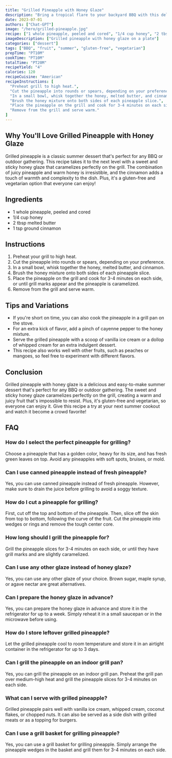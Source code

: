 ```yaml
---
title: "Grilled Pineapple with Honey Glaze"
description: "Bring a tropical flare to your backyard BBQ with this delicious and easy-to-make grilled pineapple recipe. Sweetened with honey and caramelized on the grill, this juicy fruit makes for the perfect dessert or side dish."
date: 2023-07-01
authors: ["Chat-GPT"]
image: "/hero/grilled-pineapple.jpg"
recipe: ["1 whole pineapple, peeled and cored", "1/4 cup honey", "2 tbsp melted butter", "1 tsp ground cinnamon"]
imageDescription: ["Grilled pineapple with honey glaze on a plate"]
categories: ["dessert"]
tags: ["BBQ", "fruit", "summer", "gluten-free", "vegetarian"]
prepTime: "PT10M"
cookTime: "PT10M"
totalTime: "PT20M"
recipeYield: "4"
calories: 120
recipeCuisine: "American"
recipeInstructions: [
  "Preheat grill to high heat.",
  "Cut the pineapple into rounds or spears, depending on your preference.",
  "In a small bowl, whisk together the honey, melted butter, and cinnamon.",
  "Brush the honey mixture onto both sides of each pineapple slice.",
  "Place the pineapple on the grill and cook for 3-4 minutes on each side, or until grill marks appear and the pineapple is caramelized.",
  "Remove from the grill and serve warm."
]
---
```


## Why You'll Love Grilled Pineapple with Honey Glaze

Grilled pineapple is a classic summer dessert that's perfect for any BBQ or outdoor gathering. This recipe takes it to the next level with a sweet and sticky honey glaze that caramelizes perfectly on the grill. The combination of juicy pineapple and warm honey is irresistible, and the cinnamon adds a touch of warmth and complexity to the dish. Plus, it's a gluten-free and vegetarian option that everyone can enjoy!

## Ingredients

- 1 whole pineapple, peeled and cored
- 1/4 cup honey
- 2 tbsp melted butter
- 1 tsp ground cinnamon

## Instructions

1. Preheat your grill to high heat.
2. Cut the pineapple into rounds or spears, depending on your preference.
3. In a small bowl, whisk together the honey, melted butter, and cinnamon.
4. Brush the honey mixture onto both sides of each pineapple slice.
5. Place the pineapple on the grill and cook for 3-4 minutes on each side, or until grill marks appear and the pineapple is caramelized.
6. Remove from the grill and serve warm.

## Tips and Variations

- If you're short on time, you can also cook the pineapple in a grill pan on the stove.
- For an extra kick of flavor, add a pinch of cayenne pepper to the honey mixture.
- Serve the grilled pineapple with a scoop of vanilla ice cream or a dollop of whipped cream for an extra indulgent dessert.
- This recipe also works well with other fruits, such as peaches or mangoes, so feel free to experiment with different flavors.

## Conclusion

Grilled pineapple with honey glaze is a delicious and easy-to-make summer dessert that's perfect for any BBQ or outdoor gathering. The sweet and sticky honey glaze caramelizes perfectly on the grill, creating a warm and juicy fruit that's impossible to resist. Plus, it's gluten-free and vegetarian, so everyone can enjoy it. Give this recipe a try at your next summer cookout and watch it become a crowd favorite!

## FAQ

### How do I select the perfect pineapple for grilling?

Choose a pineapple that has a golden color, heavy for its size, and has fresh green leaves on top. Avoid any pineapples with soft spots, bruises, or mold.

### Can I use canned pineapple instead of fresh pineapple?

Yes, you can use canned pineapple instead of fresh pineapple. However, make sure to drain the juice before grilling to avoid a soggy texture.

### How do I cut a pineapple for grilling?

First, cut off the top and bottom of the pineapple. Then, slice off the skin from top to bottom, following the curve of the fruit. Cut the pineapple into wedges or rings and remove the tough center core.

### How long should I grill the pineapple for?

Grill the pineapple slices for 3-4 minutes on each side, or until they have grill marks and are slightly caramelized.

### Can I use any other glaze instead of honey glaze?

Yes, you can use any other glaze of your choice. Brown sugar, maple syrup, or agave nectar are great alternatives.

### Can I prepare the honey glaze in advance?

Yes, you can prepare the honey glaze in advance and store it in the refrigerator for up to a week. Simply reheat it in a small saucepan or in the microwave before using.

### How do I store leftover grilled pineapple?

Let the grilled pineapple cool to room temperature and store it in an airtight container in the refrigerator for up to 3 days.

### Can I grill the pineapple on an indoor grill pan?

Yes, you can grill the pineapple on an indoor grill pan. Preheat the grill pan over medium-high heat and grill the pineapple slices for 3-4 minutes on each side.

### What can I serve with grilled pineapple?

Grilled pineapple pairs well with vanilla ice cream, whipped cream, coconut flakes, or chopped nuts. It can also be served as a side dish with grilled meats or as a topping for burgers. 

### Can I use a grill basket for grilling pineapple?

Yes, you can use a grill basket for grilling pineapple. Simply arrange the pineapple wedges in the basket and grill them for 3-4 minutes on each side.